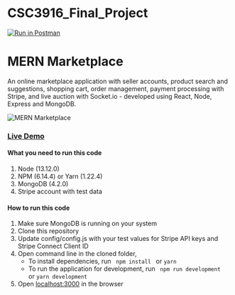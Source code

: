 # CSC3916_Final_Project

[![Run in Postman](https://run.pstmn.io/button.svg)](https://app.getpostman.com/run-collection/dcd4a1b7358135b39d46?action=collection%2Fimport#?env%5Bfinal_project_env%5D=W3sia2V5IjoidXNlcklkIiwidmFsdWUiOiIiLCJlbmFibGVkIjp0cnVlfSx7ImtleSI6InRva2VuIiwidmFsdWUiOiIiLCJlbmFibGVkIjp0cnVlfV0=)

# MERN Marketplace

An online marketplace application with seller accounts, product search and suggestions, shopping cart, order management, payment processing with Stripe, and live auction with Socket.io - developed using React, Node, Express and MongoDB. 

![MERN Marketplace](https://s3.amazonaws.com/mernbook/git+/marketplace.png "MERN Marketplace")

### [Live Demo](http://marketplace2.mernbook.com/ "MERN Marketplace")

#### What you need to run this code
1. Node (13.12.0)
2. NPM (6.14.4) or Yarn (1.22.4)
3. MongoDB (4.2.0)
4. Stripe account with test data

####  How to run this code
1. Make sure MongoDB is running on your system 
2. Clone this repository
3. Update config/config.js with your test values for Stripe API keys and Stripe Connect Client ID 
4. Open command line in the cloned folder,
   - To install dependencies, run ```  npm install  ``` or ``` yarn ```
   - To run the application for development, run ```  npm run development  ``` or ``` yarn development ```
5. Open [localhost:3000](http://localhost:3000/) in the browser

